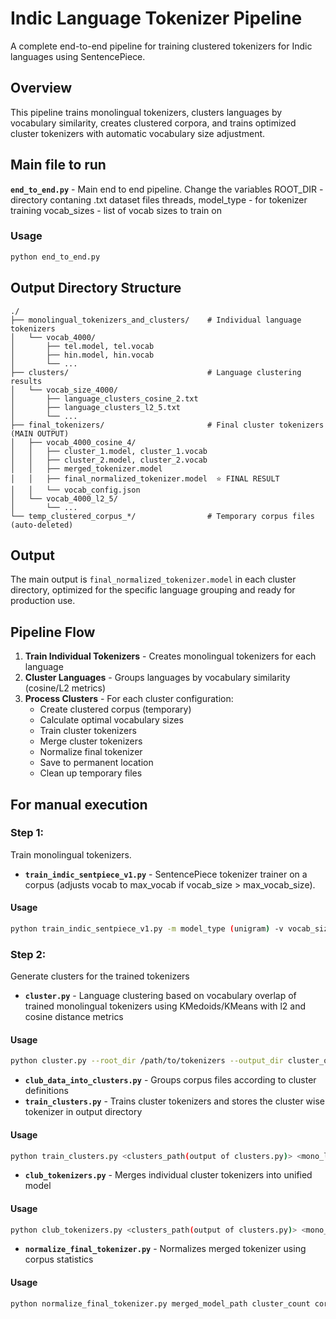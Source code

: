 # Indic Language Tokenizer Pipeline

A complete end-to-end pipeline for training clustered tokenizers for Indic languages using SentencePiece.

## Overview

This pipeline trains monolingual tokenizers, clusters languages by vocabulary similarity, creates clustered corpora, and trains optimized cluster tokenizers with automatic vocabulary size adjustment.

## Main file to run
**`end_to_end.py`** - Main end to end pipeline. Change the variables
ROOT_DIR - directory contaning .txt dataset files 
threads, model_type - for tokenizer training
vocab_sizes - list of vocab sizes to train on

### Usage
```bash
python end_to_end.py
```

## Output Directory Structure

```
./
├── monolingual_tokenizers_and_clusters/    # Individual language tokenizers
│   └── vocab_4000/
│       ├── tel.model, tel.vocab
│       ├── hin.model, hin.vocab
│       └── ...
├── clusters/                               # Language clustering results
│   └── vocab_size_4000/
│       ├── language_clusters_cosine_2.txt
│       ├── language_clusters_l2_5.txt
│       └── ...
├── final_tokenizers/                       # Final cluster tokenizers (MAIN OUTPUT)
│   ├── vocab_4000_cosine_4/
│   │   ├── cluster_1.model, cluster_1.vocab
│   │   ├── cluster_2.model, cluster_2.vocab
│   │   ├── merged_tokenizer.model
│   │   ├── final_normalized_tokenizer.model  ⭐ FINAL RESULT
│   │   └── vocab_config.json
│   └── vocab_4000_l2_5/
│       └── ...
└── temp_clustered_corpus_*/                # Temporary corpus files (auto-deleted)
```

## Output

The main output is `final_normalized_tokenizer.model` in each cluster directory, optimized for the specific language grouping and ready for production use.

## Pipeline Flow

1. **Train Individual Tokenizers** - Creates monolingual tokenizers for each language
2. **Cluster Languages** - Groups languages by vocabulary similarity (cosine/L2 metrics)
3. **Process Clusters** - For each cluster configuration:
   - Create clustered corpus (temporary)
   - Calculate optimal vocabulary sizes
   - Train cluster tokenizers
   - Merge cluster tokenizers
   - Normalize final tokenizer
   - Save to permanent location
   - Clean up temporary files

## For manual execution
### Step 1:
Train monolingual tokenizers.
- **`train_indic_sentpiece_v1.py`** - SentencePiece tokenizer trainer on a corpus (adjusts vocab to max_vocab if vocab_size > max_vocab_size).
#### Usage 
```bash
python train_indic_sentpiece_v1.py -m model_type (unigram) -v vocab_size -d corpus_file_path -t threads -o output_path
```
### Step 2:
Generate clusters for the trained tokenizers
- **`cluster.py`** - Language clustering based on vocabulary overlap of trained monolingual tokenizers using KMedoids/KMeans with l2 and cosine distance metrics
#### Usage
```bash
python cluster.py --root_dir /path/to/tokenizers --output_dir cluster_output_dir --kmedoids_metric l2/cosine
```
- **`club_data_into_clusters.py`** - Groups corpus files according to cluster definitions
- **`train_clusters.py`** - Trains cluster tokenizers and stores the cluster wise tokenizer in output directory

#### Usage
```bash
python train_clusters.py <clusters_path(output of clusters.py)> <mono_lingual_tokenizers_path> <vocab_size> <cluster_corpus_dir> <output_dir>
```

- **`club_tokenizers.py`** - Merges individual cluster tokenizers into unified model

#### Usage
```bash
python club_tokenizers.py <clusters_path(output of clusters.py)> <mono_lingual_tokenizers_path> <vocab_size> <cluster_corpus_dir> <output_dir>
```

- **`normalize_final_tokenizer.py`** - Normalizes merged tokenizer using corpus statistics

#### Usage
```bash
python normalize_final_tokenizer.py merged_model_path cluster_count corpus_dir model_dir output_path
```

